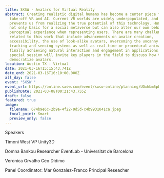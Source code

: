 ```yaml
---
title: SXSW - Avatars for Virtual Reality
abstract: Creating realistic digital humans has become a center piece for the
  take-off VR and AI. Current VR worlds are widely underpopulated, and that
  prevents us from realizing the true potential of this technology. Humans are
  not only basic for a social metaverse but can also alter our own behavior and
  perceptual experience when representing users. There are many challenges
  related to this work that include advancements on avatar creation,
  accessibility, the use of look-alike avatars, overcoming the uncanny valley,
  tracking and sensing systems as well as real-time or procedural animation and
  finally achieving natural interaction and engagement in applications. This
  special session will invite key players in the field to discuss how to
  democratize avatars.
location: Austin TX - Virtual
date: 2021-03-16T15:15:43.741Z
date_end: 2021-03-16T16:10:00.000Z
all_day: false
event: "SXSW "
event_url: https://online.sxsw.com/event/sxsw-online/planning/UGxhbm5pbmdfMzM1NTAy
publishDate: 2021-03-08T00:21:43.755Z
draft: false
featured: true
image:
  filename: 674b9e6c-2b9a-4f22-9d5d-c4b9931041ca.jpeg
  focal_point: Smart
  preview_only: false
---
```

Speakers

Timoni West
VP Unity3D

Domna Bankou
Researcher
EventLab - Universitat de Barcelona


Veronica Orvalho
Ceo Didimo

Panel Coordinator: Mar Gonzalez-Franco
Principal Reseacher